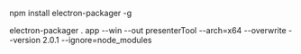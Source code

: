 npm install electron-packager -g

electron-packager . app --win --out presenterTool --arch=x64  --overwrite --version 2.0.1 --ignore=node_modules